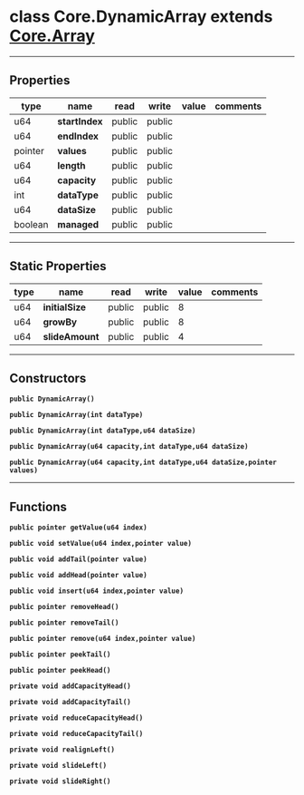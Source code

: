 class Core.DynamicArray extends [Core.Array](Core.Array.md)
===

---
Properties
---
|type|name|read|write|value|comments|
|--- |--- |--- |--- |--- |--- |
|u64|__startIndex__|public|public|||
|u64|__endIndex__|public|public|||
|pointer|__values__|public|public|||
|u64|__length__|public|public|||
|u64|__capacity__|public|public|||
|int|__dataType__|public|public|||
|u64|__dataSize__|public|public|||
|boolean|__managed__|public|public|||

---
Static Properties
---
|type|name|read|write|value|comments|
|--- |--- |--- |--- |--- |--- |
|u64|__initialSize__|public|public|8||
|u64|__growBy__|public|public|8||
|u64|__slideAmount__|public|public|4||

---
Constructors
---

__`public DynamicArray()`__
<div style="margin:1em">

</div>


__`public DynamicArray(int dataType)`__
<div style="margin:1em">

</div>


__`public DynamicArray(int dataType,u64 dataSize)`__
<div style="margin:1em">

</div>


__`public DynamicArray(u64 capacity,int dataType,u64 dataSize)`__
<div style="margin:1em">

</div>


__`public DynamicArray(u64 capacity,int dataType,u64 dataSize,pointer values)`__
<div style="margin:1em">

</div>


---
Functions
---

__`public pointer getValue(u64 index)`__
<div style="margin:1em">

</div>


__`public void setValue(u64 index,pointer value)`__
<div style="margin:1em">

</div>


__`public void addTail(pointer value)`__
<div style="margin:1em">

</div>


__`public void addHead(pointer value)`__
<div style="margin:1em">

</div>


__`public void insert(u64 index,pointer value)`__
<div style="margin:1em">

</div>


__`public pointer removeHead()`__
<div style="margin:1em">

</div>


__`public pointer removeTail()`__
<div style="margin:1em">

</div>


__`public pointer remove(u64 index,pointer value)`__
<div style="margin:1em">

</div>


__`public pointer peekTail()`__
<div style="margin:1em">

</div>


__`public pointer peekHead()`__
<div style="margin:1em">

</div>


__`private void addCapacityHead()`__
<div style="margin:1em">

</div>


__`private void addCapacityTail()`__
<div style="margin:1em">

</div>


__`private void reduceCapacityHead()`__
<div style="margin:1em">

</div>


__`private void reduceCapacityTail()`__
<div style="margin:1em">

</div>


__`private void realignLeft()`__
<div style="margin:1em">

</div>


__`private void slideLeft()`__
<div style="margin:1em">

</div>


__`private void slideRight()`__
<div style="margin:1em">

</div>

